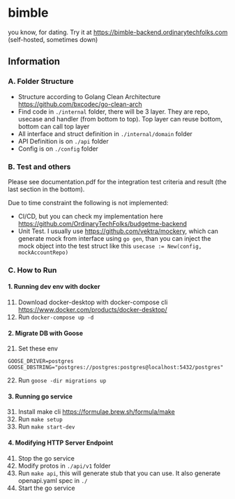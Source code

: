 # bimble
you know, for dating. Try it at https://bimble-backend.ordinarytechfolks.com (self-hosted, sometimes down)

## Information
### A. Folder Structure
- Structure according to Golang Clean Architecture https://github.com/bxcodec/go-clean-arch
- Find code in `./internal` folder, there will be 3 layer. They are repo, usecase and handler (from bottom to top). Top layer can reuse bottom, bottom can call top layer
- All interface and struct definition in `./internal/domain` folder
- API Definition is on `./api` folder
- Config is on `./config` folder

### B. Test and others
Please see documentation.pdf for the integration test criteria and result (the last section in the bottom).

Due to time constraint the following is not implemented:
- CI/CD, but you can check my implementation here https://github.com/OrdinaryTechFolks/budgetme-backend
- Unit Test. I usually use https://github.com/vektra/mockery, which can generate mock from interface using `go gen`, than you can inject the mock object into the test struct like this `usecase := New(config, mockAccountRepo)`

### C. How to Run
#### 1. Running dev env with docker
11. Download docker-desktop with docker-compose cli https://www.docker.com/products/docker-desktop/
12. Run `docker-compose up -d`

#### 2. Migrate DB with Goose
21. Set these env
```
GOOSE_DRIVER=postgres
GOOSE_DBSTRING="postgres://postgres:postgres@localhost:5432/postgres"
```
22. Run `goose -dir migrations up`

#### 3. Running go service
31. Install make cli https://formulae.brew.sh/formula/make
32. Run `make setup`
33. Run `make start-dev`

#### 4. Modifying HTTP Server Endpoint
41. Stop the go service
42. Modify protos in `./api/v1` folder
43. Run `make api`, this will generate stub that you can use. It also generate openapi.yaml spec in `./`
44. Start the go service
